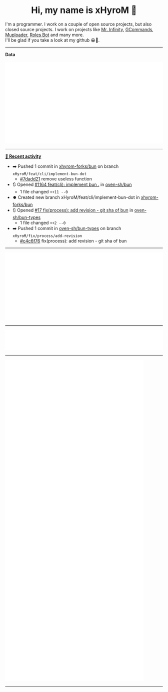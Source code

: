 <p align="center">
    <!-- <img src="https://avatars.githubusercontent.com/u/56601352" width="192" alt="hyro's pfp" /> -->
    <h1 align="center">Hi, my name is xHyroM 👋</h1>
</p>

I'm a programmer. I work on a couple of open source projects, but also closed source projects. I work on projects like [Mr. Infinity](https://discord.com/oauth2/authorize?client_id=720321585625694239&scope=bot%20applications.commands&permissions=8&redirect_uri=https://blobs.gq/imanager&prompt=consent&response_type=code), [GCommands](https://github.com/Garlic-Team/GCommands), [Muploader](https://github.com/xHyroM/Muploader), [Roles Bot](https://github.com/xHyroM/roles-bot) and many more.  
I'll be glad if you take a look at my github 😀👀.

___
**Data**

<img src="https://github.com/xHyroM/xHyroM/blob/master/.cache/base.svg">

___

**[📰 Recent activity](https://github.com/xHyroM)**
* ➡️ Pushed 1 commit in [xhyrom-forks/bun](https://github.com/xhyrom-forks/bun) on branch `xHyroM/feat/cli/implement-bun-dot`
  * [#7dadd21](https://github.com/xhyrom-forks/bun/commit/7dadd21) remove useless function
* 🔃 Opened [#1164 feat(cli): implement bun .](https://github.com/oven-sh/bun/pull/1164) in [oven-sh/bun](https://github.com/oven-sh/bun)
  * 1 file changed `++11 --0`
* ⏺️ Created new branch xHyroM/feat/cli/implement-bun-dot in [xhyrom-forks/bun](https://github.com/xhyrom-forks/bun)
* 🔃 Opened [#17 fix(process): add revision - git sha of bun](https://github.com/oven-sh/bun-types/pull/17) in [oven-sh/bun-types](https://github.com/oven-sh/bun-types)
  * 1 file changed `++2 --0`
* ➡️ Pushed 1 commit in [oven-sh/bun-types](https://github.com/oven-sh/bun-types) on branch `xHyroM/fix/process/add-revision`
  * [#c4c6f76](https://github.com/oven-sh/bun-types/commit/c4c6f76) fix(process): add revision - git sha of bun


___

<img src="https://github.com/xHyroM/xHyroM/blob/master/.cache/isocalendar.svg">

___

<img src="https://github.com/xHyroM/xHyroM/blob/master/.cache/languages.svg">

___

<img src="https://github.com/xHyroM/xHyroM/blob/master/.cache/achievements.svg">

___
